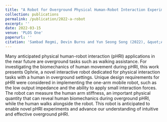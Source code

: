 ```yaml
---
title: "A Robot for Overground Physical Human-Robot Interaction Experiments"
collection: publications
permalink: /publication/2022-a-robot
excerpt: ''
date: 2022-03-15
venue: 'PLOS One'
paperurl: ''
citation: 'Sambad Regmi, Devin Burns and Yun Seong Song (2022), &quot;A Robot for Overground Physical Human-Robot Interaction Experiments &quot; <i>PLOS One</i>'
---
```

Many anticipated physical human-robot interaction (pHRI) applications in the near future are overground tasks such as walking assistance. For investigating the biomechanics of human movement during pHRI, this work presents Ophrie, a novel interactive robot dedicated for physical interaction tasks with a human in overground settings. Unique design requirements for pHRI were considered in implementing the one-arm mobile robot, such as the low output impedance and the ability to apply small interaction forces. The robot can measure the human arm stiffness, an important physical quantity that can reveal human biomechanics during overground pHRI, while the human walks alongside the robot. This robot is anticipated to enable novel pHRI experiments and advance our understanding of intuitive and effective overground pHRI.
